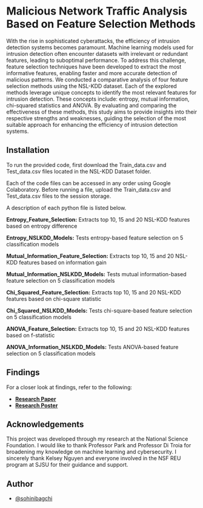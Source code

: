# Malicious Network Traffic Analysis Based on Feature Selection Methods

With the rise in sophisticated cyberattacks, the efficiency of intrusion detection systems becomes paramount. Machine learning models used for intrusion detection often encounter datasets with irrelevant or redundant features, leading to suboptimal performance. To address this challenge, feature selection techniques have been developed to extract the most informative features, enabling faster and more accurate detection of malicious patterns. We conducted a comparative analysis of four feature selection methods using the NSL-KDD dataset. Each of the explored methods leverage unique concepts to identify the most relevant features for intrusion detection. These concepts include: entropy, mutual information, chi-squared statistics and ANOVA. By evaluating and comparing the effectiveness of these methods, this study aims to provide insights into their respective strengths and weaknesses, guiding the selection of the most suitable approach for enhancing the efficiency of intrusion detection systems.
## Installation

To run the provided code, first download the Train_data.csv and Test_data.csv files located in the NSL-KDD Dataset folder.

Each of the code files can be accessed in any order using Google Colaboratory. Before running a file, upload the Train_data.csv and Test_data.csv files to the session storage.

A description of each python file is listed below.

**Entropy_Feature_Selection:** Extracts top 10, 15 and 20 NSL-KDD features based on entropy difference

**Entropy_NSLKDD_Models:** Tests entropy-based feature selection on 5 classification models

**Mutual_Information_Feature_Selection:** Extracts top 10, 15 and 20 NSL-KDD features based on information gain

**Mutual_Information_NSLKDD_Models:** Tests mutual information-based feature selection on 5 classification models

**Chi_Squared_Feature_Selection:** Extracts top 10, 15 and 20 NSL-KDD features based on chi-square statistic

**Chi_Squared_NSLKDD_Models:** Tests chi-square-based feature selection on 5 classification models

**ANOVA_Feature_Selection:** Extracts top 10, 15 and 20 NSL-KDD features based on f-statistic

**ANOVA_Information_NSLKDD_Models:** Tests ANOVA-based feature selection on 5 classification models
## Findings
For a closer look at findings, refer to the following:

- **[Research Paper](https://ieeexplore.ieee.org/document/10637359)**  
- **[Research Poster](https://drive.google.com/file/d/1x_qt4EtaNhDLbAaJAx6Ky0JHbGgAmpsK/view?usp=sharing)**
## Acknowledgements
This project was developed through my research at the National Science Foundation. I would like to thank Professor Park and Professor Di Troia for broadening my knowledge on machine learning and cybersecurity. I sincerely thank Kelsey Nguyen and everyone involved in the NSF REU program at SJSU for their guidance and support.
## Author

- [@sohinibagchi](https://github.com/sohinibagchi)